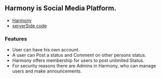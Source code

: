 ## Harmony is Social Media Platform.

- [Harmony](https://harmony-ed17b.web.app/)
- [serverSide code](https://github.com/wolfiee42/HarmonyServerSide)

### Features
- User can have his own account.
- A user can Post a status and Comment on other persons status.
- Harmony offers membership for users to post unlimited Status.
- For security reasons there are Admins in Harmony, who can manage users and make announcements.
